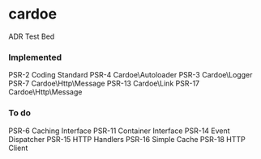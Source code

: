 # cardoe
ADR Test Bed

### Implemented
PSR-2   Coding Standard
PSR-4   Cardoe\Autoloader
PSR-3   Cardoe\Logger
PSR-7   Cardoe\Http\Message
PSR-13  Cardoe\Link
PSR-17  Cardoe\Http\Message

### To do
PSR-6   Caching Interface
PSR-11  Container Interface
PSR-14  Event Dispatcher
PSR-15  HTTP Handlers
PSR-16  Simple Cache
PSR-18  HTTP Client